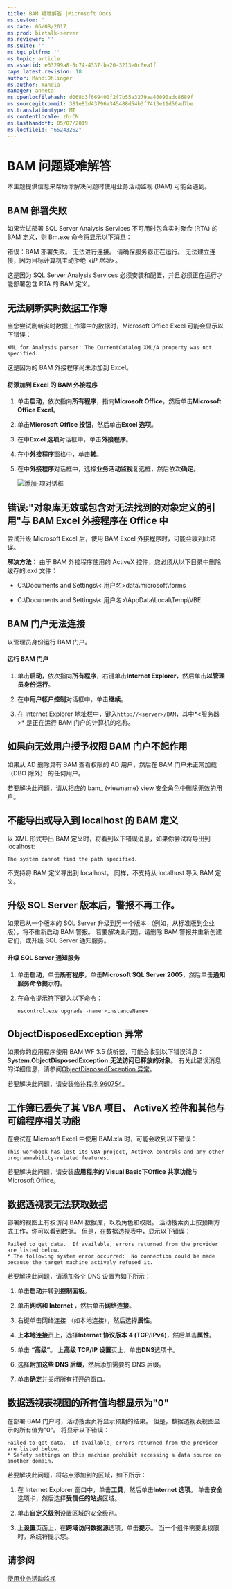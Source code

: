 ```yaml
---
title: BAM 疑难解答 |Microsoft Docs
ms.custom: ''
ms.date: 06/08/2017
ms.prod: biztalk-server
ms.reviewer: ''
ms.suite: ''
ms.tgt_pltfrm: ''
ms.topic: article
ms.assetid: e63299a8-5c74-4337-ba20-3213e0c6ea1f
caps.latest.revision: 18
author: MandiOhlinger
ms.author: mandia
manager: anneta
ms.openlocfilehash: d068b3f669400f2f7b55a3279aa40090adc8689f
ms.sourcegitcommit: 381e83d43796a345488d54b3f7413e11d56ad7be
ms.translationtype: MT
ms.contentlocale: zh-CN
ms.lasthandoff: 05/07/2019
ms.locfileid: "65243262"
---
```

# <a name="troubleshooting-bam"></a>BAM 问题疑难解答
本主题提供信息来帮助你解决问题时使用业务活动监视 (BAM) 可能会遇到。  
  
## <a name="bam-deployment-failed"></a>BAM 部署失败  
 如果尝试部署 SQL Server Analysis Services 不可用时包含实时聚合 (RTA) 的 BAM 定义，则 Bm.exe 命令将显示以下消息：  
  
 错误：BAM 部署失败。 无法进行连接。 请确保服务器正在运行。 无法建立连接，因为目标计算机主动拒绝 *\<IP 地址\>*。  
  
 这是因为 SQL Server Analysis Services 必须安装和配置，并且必须正在运行才能部署包含 RTA 的 BAM 定义。  
  
## <a name="cannot-refresh-the-live-data-workbook"></a>无法刷新实时数据工作簿  
 当您尝试刷新实时数据工作簿中的数据时，Microsoft Office Excel 可能会显示以下错误：  
  
 `XML for Analysis parser: The CurrentCatalog XML/A property was not specified.`  
  
 这是因为的 BAM 外接程序尚未添加到 Excel。  
  
#### <a name="add-the-bam-add-in-to-excel"></a>将添加到 Excel 的 BAM 外接程序  
  
1.  单击**启动**，依次指向**所有程序**，指向**Microsoft Office**，然后单击**Microsoft Office Excel**。  
  
2.  单击**Microsoft Office 按钮**，然后单击**Excel 选项**。  
  
3.  在中**Excel 选项**对话框中，单击**外接程序**。  
  
4.  在中**外接程序**窗格中，单击**转**。  
  
5.  在中**外接程序**对话框中，选择**业务活动监视**复选框，然后依次**确定**。  
  
     ![添加&#45;项对话框](../core/media/addins.gif "外接程序")  
  
## <a name="errorobject-library-invalid-or-contains-references-to-object-definitions-that-could-not-be-found-with-bam-excel-add-in-in-office"></a>错误:"对象库无效或包含对无法找到的对象定义的引用"与 BAM Excel 外接程序在 Office 中  
 尝试升级 Microsoft Excel 后，使用 BAM Excel 外接程序时，可能会收到此错误。  
  
 **解决方法：** 由于 BAM 外接程序使用的 ActiveX 控件，您必须从以下目录中删除缓存的.exd 文件：  
  
-   C:\Documents and Settings\\< 用户名\>data\microsoft\forms  
  
-   C:\Documents and Settings\\< 用户名\>\AppData\Local\Temp\VBE  
  
## <a name="bam-portal-cannot-connect"></a>BAM 门户无法连接  
以管理员身份运行 BAM 门户。  
  
#### <a name="run-the-bam-portal"></a>运行 BAM 门户
  
1.  单击**启动**，依次指向**所有程序**，右键单击**Internet Explorer**，然后单击**以管理员身份运行**。  
  
2.  在中**用户帐户控制**对话框中，单击**继续**。  
  
3.  在 Internet Explorer 地址栏中，键入`http://<server>/BAM`，其中*\<服务器\>* 是正在运行 BAM 门户的计算机的名称。  
  
## <a name="bam-portal-does-not-work-if-invalid-users-are-granted-permissions"></a>如果向无效用户授予权限 BAM 门户不起作用  
 如果从 AD 删除具有 BAM 查看权限的 AD 用户，然后在 BAM 门户未正常加载 （DBO 除外） 的任何用户。  
  
 若要解决此问题，请从相应的 bam_ {viewname} view 安全角色中删除无效的用户。  
  
## <a name="cannot-export-or-import-a-bam-definition-to-localhost"></a>不能导出或导入到 localhost 的 BAM 定义  
 以 XML 形式导出 BAM 定义时，将看到以下错误消息，如果你尝试将导出到 localhost:  
  
 `The system cannot find the path specified.`  
  
 不支持将 BAM 定义导出到 localhost。 同样，不支持从 localhost 导入 BAM 定义。  
  
## <a name="alerts-do-not-work-after-upgrading-sql-server-editions"></a>升级 SQL Server 版本后，警报不再工作。  
 如果已从一个版本的 SQL Server 升级到另一个版本 （例如，从标准版到企业版），将不重新启动 BAM 警报。 若要解决此问题，请删除 BAM 警报并重新创建它们，或升级 SQL Server 通知服务。  
  
#### <a name="upgrade-the-sql-server-notification-service"></a>升级 SQL Server 通知服务  
  
1.  单击**启动**，单击**所有程序**，单击**Microsoft SQL Server 2005**，然后单击**通知服务命令提示符**。  
  
2.  在命令提示符下键入以下命令：  
  
     `nscontrol.exe upgrade -name <instanceName>`  
  
## <a name="objectdisposedexception-exception"></a>ObjectDisposedException 异常  
 如果你的应用程序使用 BAM WF 3.5 侦听器，可能会收到以下错误消息：**System.ObjectDisposedException:无法访问已释放的对象**。 有关此错误消息的详细信息，请参阅[ObjectDisposedException 异常](https://support.microsoft.com/help/960754)。 

若要解决此问题，请安装[修补程序 960754](https://support.microsoft.com/help/960754)。 
  
## <a name="workbook-has-lost-its-vba-project-activex-controls-and-other-programmability-related-features"></a>工作簿已丢失了其 VBA 项目、 ActiveX 控件和其他与可编程序相关功能  
 在尝试在 Microsoft Excel 中使用 BAM.xla 时，可能会收到以下错误：  
  
 `This workbook has lost its VBA project, ActiveX controls and any other programmability-related features.`  
  
 若要解决此问题，请安装**应用程序的 Visual Basic**下**Office 共享功能**与 Microsoft Office。  
  
## <a name="pivot-table-fails-to-get-the-data"></a>数据透视表无法获取数据  
 部署的视图上有权访问 BAM 数据库，以及角色和权限。 活动搜索页上按预期方式工作，你可以看到数据。 但是，在数据透视表中，显示以下错误：  
  
```  
Failed to get data.  If available, errors returned from the provider are listed below.  
* The following system error occurred:  No connection could be made because the target machine actively refused it.  
```  
  
 若要解决此问题，请添加各个 DNS 设置为如下所示：  
  
1.  单击**启动**并转到**控制面板**。  
  
2.  单击**网络和 Internet** ，然后单击**网络连接**。  
  
3.  右键单击网络连接 （如本地连接），然后选择**属性**。  
  
4.  上**本地连接**页上，选择**Internet 协议版本 4 (TCP/IPv4)**，然后单击**属性**。  
  
5.  单击 **“高级”**。 上**高级 TCP/IP 设置**页上，单击**DNS**选项卡。  
  
6.  选择**附加这些 DNS 后缀**，然后添加需要的 DNS 后缀。  
  
7.  单击**确定**并关闭所有打开的窗口。  
  
## <a name="pivot-table-view-shows-all-values-as-0"></a>数据透视表视图的所有值均都显示为"0"  
 在部署 BAM 门户时，活动搜索页将显示预期的结果。 但是，数据透视表视图显示的所有值为"0"。 将显示以下错误：  
  
```  
Failed to get data.  If available, errors returned from the provider are listed below.  
* Safety settings on this machine prohibit accessing a data source on another domain.  
```  
  
 若要解决此问题，将站点添加到的区域，如下所示：  
  
1.  在 Internet Explorer 窗口中，单击**工具**，然后单击**Internet 选项**。 单击**安全**选项卡，然后选择**受信任的站点**区域。  
  
2.  单击**自定义级别**设置区域的安全级别。  
  
3.  上**设置**页面上，在**跨域访问数据源**选项，单击**提示**。 当一个组件需要此权限时，系统将提示您。  
  
## <a name="see-also"></a>请参阅  
 [使用业务活动监视](../core/using-business-activity-monitoring.md)